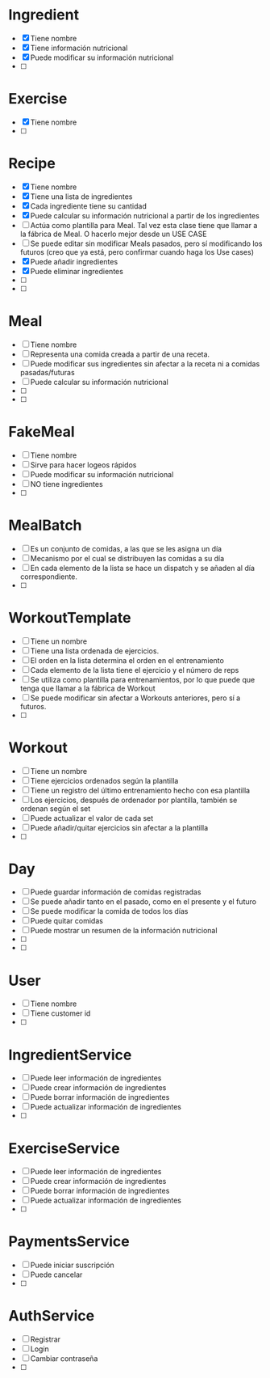 # Ingredient

- [x] Tiene nombre
- [x] Tiene información nutricional
- [x] Puede modificar su información nutricional
- [ ]

# Exercise

- [x] Tiene nombre
- [ ]

# Recipe

- [x] Tiene nombre
- [x] Tiene una lista de ingredientes
- [x] Cada ingrediente tiene su cantidad
- [x] Puede calcular su información nutricional a partir de los ingredientes
- [ ] Actúa como plantilla para Meal. Tal vez esta clase tiene que llamar a la fábrica de Meal. O hacerlo mejor desde un USE CASE
- [ ] Se puede editar sin modificar Meals pasados, pero sí modificando los futuros (creo que ya está, pero confirmar cuando haga los Use cases)
- [x] Puede añadir ingredientes
- [x] Puede eliminar ingredientes
- [ ]
- [ ]

# Meal

- [ ] Tiene nombre
- [ ] Representa una comida creada a partir de una receta.
- [ ] Puede modificar sus ingredientes sin afectar a la receta ni a comidas pasadas/futuras
- [ ] Puede calcular su información nutricional
- [ ]
- [ ]

# FakeMeal

- [ ] Tiene nombre
- [ ] Sirve para hacer logeos rápidos
- [ ] Puede modificar su información nutricional
- [ ] NO tiene ingredientes
- [ ]

# MealBatch

- [ ] Es un conjunto de comidas, a las que se les asigna un día
- [ ] Mecanismo por el cual se distribuyen las comidas a su día
- [ ] En cada elemento de la lista se hace un dispatch y se añaden al día correspondiente.
- [ ]

# WorkoutTemplate

- [ ] Tiene un nombre
- [ ] Tiene una lista ordenada de ejercicios.
- [ ] El orden en la lista determina el orden en el entrenamiento
- [ ] Cada elemento de la lista tiene el ejercicio y el número de reps
- [ ] Se utiliza como plantilla para entrenamientos, por lo que puede que tenga que llamar a la fábrica de Workout
- [ ] Se puede modificar sin afectar a Workouts anteriores, pero sí a futuros.
- [ ]

# Workout

- [ ] Tiene un nombre
- [ ] Tiene ejercicios ordenados según la plantilla
- [ ] Tiene un registro del último entrenamiento hecho con esa plantilla
- [ ] Los ejercicios, después de ordenador por plantilla, también se ordenan según el set
- [ ] Puede actualizar el valor de cada set
- [ ] Puede añadir/quitar ejercicios sin afectar a la plantilla
- [ ]

# Day

- [ ] Puede guardar información de comidas registradas
- [ ] Se puede añadir tanto en el pasado, como en el presente y el futuro
- [ ] Se puede modificar la comida de todos los días
- [ ] Puede quitar comidas
- [ ] Puede mostrar un resumen de la información nutricional
- [ ]
- [ ]

# User

- [ ] Tiene nombre
- [ ] Tiene customer id
- [ ]

# IngredientService

- [ ] Puede leer información de ingredientes
- [ ] Puede crear información de ingredientes
- [ ] Puede borrar información de ingredientes
- [ ] Puede actualizar información de ingredientes
- [ ]

# ExerciseService

- [ ] Puede leer información de ingredientes
- [ ] Puede crear información de ingredientes
- [ ] Puede borrar información de ingredientes
- [ ] Puede actualizar información de ingredientes
- [ ]

# PaymentsService

- [ ] Puede iniciar suscripción
- [ ] Puede cancelar
- [ ]

# AuthService

- [ ] Registrar
- [ ] Login
- [ ] Cambiar contraseña
- [ ]
